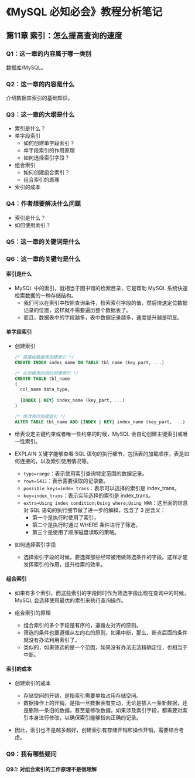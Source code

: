 # 《MySQL 必知必会》教程分析笔记

## 第11章 索引：怎么提高查询的速度

### Q1：这一章的内容属于哪一类别

数据库/MySQL。

### Q2：这一章的内容是什么

介绍数据库索引的基础知识。

### Q3：这一章的大纲是什么

- 索引是什么？
- 单字段索引
  - 如何创建单字段索引？
  - 单字段索引的作用原理
  - 如何选择索引字段？
- 组合索引
  - 如何创建组合索引？
  - 组合索引的原理
- 索引的成本

### Q4：作者想要解决什么问题

- 索引是什么？
- 如何使用索引？

### Q5：这一章的关键词是什么

### Q6：这一章的关键句是什么

#### 索引是什么

- MySQL 中的索引，就相当于图书馆的检索目录，它是帮助 MySQL 系统快速检索数据的一种存储结构。
  - 我们可以在索引中按照查询条件，检索索引字段的值，然后快速定位数据记录的位置，这样就不需要遍历整个数据表了。
  - 而且，数据表中的字段越多，表中数据记录越多，速度提升越是明显。

#### 单字段索引

- 创建索引

  ```sql
  /* 直接给数据表创建索引 */
  CREATE INDEX index_name ON TABLE tbl_name (key_part, ...)

  /* 在创建表的同时创建索引 */
  CREATE TABLE tbl_name
  (
    col_name data_type,
    ...
    {INDEX | KEY} index_name (key_part, ...)
  )

  /* 修改表时创建索引 */
  ALTER TABLE tbl_name ADD {INDEX | KEY} index_name (key_part, ...)
  ```

- 给表设定主键约束或者唯一性约束的时候，MySQL 会自动创建主键索引或唯一性索引。

- EXPLAIN 关键字能够查看 SQL 语句的执行细节，包括表的加载顺序，表是如何连接的，以及索引使用情况等。
  - `type=range`：表示使用索引查询特定范围的数据记录。
  - `rows=5411`：表示需要读取的记录数。
  - `possible_keys=index_trans`：表示可以选择的索引是 index_trans。
  - `key=index_trans`：表示实际选择的索引是 index_trans。
  - `extra=Using index condition;Using where;Using MRR`：这里面的信息对 SQL 语句的执行细节做了进一步的解释，包含了 3 层含义：
    - 第一个是执行时使用了索引，
    - 第二个是执行时通过 WHERE 条件进行了筛选，
    - 第三个是使用了顺序磁盘读取的策略。

- 如何选择索引字段
  - 选择索引字段的时候，要选择那些经常被用做筛选条件的字段。这样才能发挥索引的作用，提升检索的效率。

#### 组合索引

- 如果有多个索引，而这些索引的字段同时作为筛选字段出现在查询中的时候，MySQL 会选择使用最优的索引来执行查询操作。

- 组合索引的原理
  - 组合索引的多个字段是有序的，遵循左对齐的原则。
  - 筛选的条件也要遵循从左向右的原则，如果中断，那么，断点后面的条件就没有办法利用索引了。
  - 类似的，如果筛选的是一个范围，如果没有办法无法精确定位，也相当于中断。

#### 索引的成本

- 创建索引的成本
  - 存储空间的开销，是指索引需要单独占用存储空间。
  - 数据操作上的开销，是指一旦数据表有变动，无论是插入一条新数据，还是删除一条旧的数据，甚至是修改数据，如果涉及索引字段，都需要对索引本身进行修改，以确保索引能够指向正确的记录。

- 因此，索引也不是越多越好，创建索引有存储开销和操作开销，需要综合考虑。

### Q9：我有哪些疑问

#### Q9.1: 对组合索引的工作原理不是很理解
